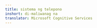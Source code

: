 ```yaml
---
title: sistema ng telepono
inshort: di-maliwanag na
translator: Microsoft Cognitive Services
---
```




